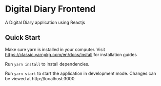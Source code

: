 # Digital Diary Frontend
A Digital Diary application using Reactjs

## Quick Start

Make sure yarn is installed in your computer. Visit https://classic.yarnpkg.com/en/docs/install for installation guides

Run `yarn install` to install dependencies.

Run `yarn start` to start the application in development mode.
Changes can be viewed at http://localhost:3000.
